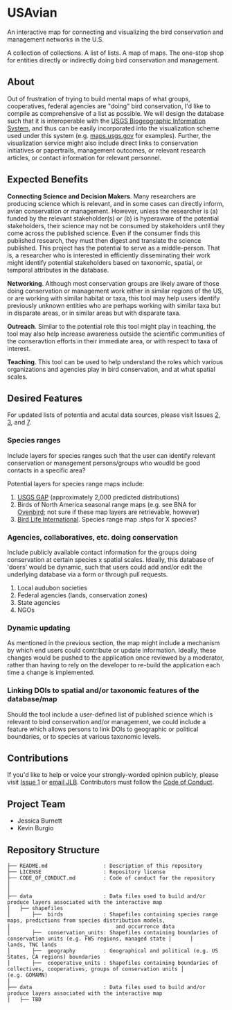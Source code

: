 # USAvian
An interactive map for connecting and visualizing the bird conservation and management networks in the U.S. 

A collection of collections. A list of lists. A map of maps. The one-stop shop for entities directly or indirectly doing bird conservation and management.


## About
Out of frustration of trying to build mental maps of what groups, cooperatives, federal agencies are "doing" bird conservation, I'd like to compile as comprehensive of a list as possible. We will design the database such that it is interoperable with the [USGS Biogeographic Information System](), and thus can be easily incorporated into the visualization scheme used under this system (e.g. [maps.usgs.gov](maps.usgs.gov) for  examples). Further, the visualization service might also include direct links to conservation initiatives or papertrails, management outcomes, or relevant research articles, or contact information for relevant personnel.

## Expected Benefits
__Connecting Science and Decision Makers__. Many researchers are producing science which is relevant, and in some cases can directly inform, avian conservation or management. However, unless the researcher is (a) funded by the relevant stakeholder(s) or (b) is hyperaware of the potential stakeholders, their science may not be consumed by stakeholders until they come across the published science. Even if the consumer finds this published research, they must then digest and translate the science published. This project has the potential to serve as a middle-person. That is, a researcher who is interested in efficiently disseminating their work might identify potential stakeholders based on taxonomic, spatial, or temporal attributes in the database. 

__Networking__. Although most conservation groups are likely aware of those doing conservation or management work either in similar regions of the US, or are working with similar habitat or taxa, this tool may help users identify previously unknown entities who are perhaps working with similar taxa but in disparate areas, or in similar areas but with disparate taxa. 

__Outreach__. Similar to the potential role this tool might play in teaching, the tool may also help increase awareness outside the scientific communities of the conseravtion efforts in their immediate area, or with respect to taxa of interest. 

__Teaching__. This tool can be used to help understand the roles which various organizations and agencies play in bird conservation, and at what spatial scales. 


## Desired Features
For updated lists of potentia and acutal data sources, please visit Issues [2](https://github.com/TrashBirdEcology/USAvian/issues/2), [3](https://github.com/TrashBirdEcology/USAvian/issues/3),  and [7](https://github.com/TrashBirdEcology/USAvian/issues/7). 


### Species ranges
Include layers for species ranges such that the user can identify relevant conservation or management persons/groups who woudld be good contacts in a specific area? 

Potential layers for species range maps include: 
1. [USGS GAP](https://www.usgs.gov/core-science-systems/science-analytics-and-synthesis/gap/science/species) (approximately 2,000 predicted distributions)
1. Birds of North America seasonal range maps (e.g. see BNA for [Ovenbird](https://www.allaboutbirds.org/guide/Ovenbird/maps-range); not sure if these map layers are retrievable, however)
1. [Bird Life International](). Species range map .shps for X species?


### Agencies, collaboratives, etc. doing conservation
Include publicly available contact information for the groups doing conservation at certain species x spatial scales. Ideally, this database of 'doers' would be dynamic, such that users could add and/or edit the underlying database via a form or through pull requests. 

1. Local audubon societies
1. Federal agencies (lands, conservation zones)
1. State agencies
1. NGOs


### Dynamic updating
As mentioned in the previous section, the map might include a mechanism by which end users could contribute or update information. Ideally, these changes would be pushed to the application once reviewed by a moderator, rather than having to rely on the developer to re-build the application each time a change is implemented. 

### Linking DOIs to spatial and/or taxonomic features of the database/map
Should the tool include a user-defined list of published science which is relevant to bird conservation and/or management, we could include a feature which allows persons to link DOIs to geographic or political boundaries, or to species at various taxonomic levels.  


## Contributions
If you'd like to help or voice your strongly-worded opinion publicly, please visit [Issue 1](https://github.com/TrashBirdEcology/USAvian/issues/1) or [email JLB](mailto:jessicaleighburnett@gmail.com). Contributors must follow the [Code of Conduct](CODE_OF_CONDUCT.md).

## Project Team
- Jessica Burnett
- Kevin Burgio

## Repository Structure
```
├── README.md                  : Description of this repository
├── LICENSE                    : Repository license
├── CODE_OF_CONDUCT.md         : Code of conduct for the repository
│
│
├── data                       : Data files used to build and/or produce layers associated with the interactive map
│   ├── shapefiles
│       ├──  birds             : Shapefiles containing species range maps, predictions from species distribution models,
│                                  and occurrence data
│       ├──  conservation_units: Shapefiles containing boundaries of conservation units (e.g. FWS regions, managed state │      │                                  lands, TNC lands
│       ├──  geography         : Geographical and political (e.g. US States, CA regions) boundaries
│       ├──  cooperative_units : Shapefiles containing boundaries of collectives, cooperatives, groups of conservation units │                                  (e.g. GOMAMN)
│
├── data                       : Data files used to build and/or produce layers associated with the interactive map
│   ├── TBD

```

